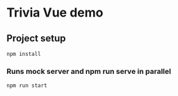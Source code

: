 # Trivia Vue demo

## Project setup
```
npm install
```

### Runs mock server and npm run serve in parallel
```
npm run start
```

